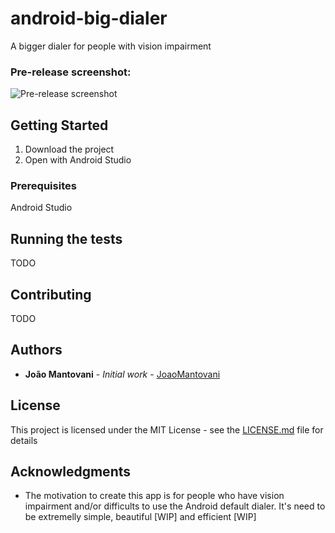 # android-big-dialer
A bigger dialer for people with vision impairment

### Pre-release screenshot:
![Pre-release screenshot](https://i.imgur.com/CiKG61w.jpg)

## Getting Started

 1. Download the project
 2. Open with Android Studio

### Prerequisites

Android Studio

## Running the tests

TODO

## Contributing

TODO

## Authors

* **João Mantovani** - *Initial work* - [JoaoMantovani](https://github.com/joaomantovani)

## License

This project is licensed under the MIT License - see the [LICENSE.md](LICENSE.md) file for details

## Acknowledgments

* The motivation to create this app is for people who have vision impairment and/or difficults to use the Android default dialer. It's need to be extremelly simple, beautiful [WIP] and efficient [WIP]
